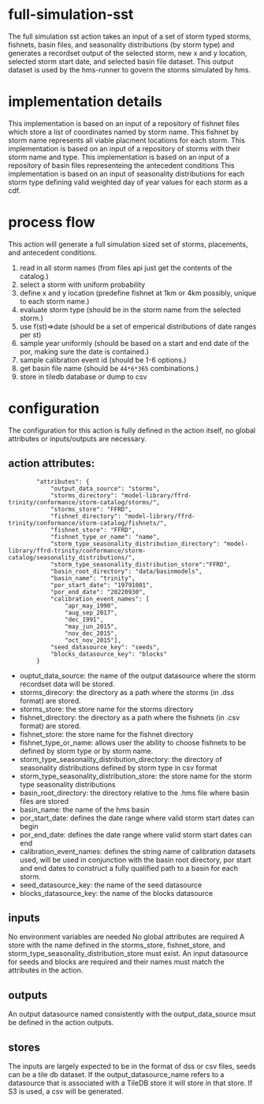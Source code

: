 # full-simulation-sst
The full simulation sst action takes an input of a set of storm typed storms, fishnets, basin files, and seasonality distributions (by storm type) and generates a recordset output of the selected storm, new x and y location, selected storm start date, and selected basin file dataset.
This output dataset is used by the hms-runner to govern the storms simulated by hms.

# implementation details
This implementation is based on an input of a repository of fishnet files which store a list of coordinates named by storm name. This fishnet by storm name represents all viable placment locations for each storm. 
This implementation is based on an input of a repository of storms with their storm name and type.
This implementation is based on an input of a repository of basin files representeing the antecedent conditions
This implementation is based on an input of seasonality distributions for each storm type defining valid weighted day of year values for each storm as a cdf. 
# process flow
This action will generate a full simulation sized set of storms, placements, and antecedent conditions.

1. read in all storm names (from files api just get the contents of the catalog.)
2. select a storm with uniform probability
3. define x and y location (predefine fishnet at 1km or 4km possibly, unique to each storm name.)
4. evaluate storm type (should be in the storm name from the selected storm.)
5. use f(st)=>date (should be a set of emperical distributions of date ranges per st)
6. sample year uniformly (should be based on a start and end date of the por, making sure the date is contained.)
7. sample calibration event id (should be 1-6 options.)
8. get basin file name (should be `44*6*365` combinations.)
9. store in tiledb database or dump to csv

# configuration
The configuration for this action is fully defined in the action itself, no global attributes or inputs/outputs are necessary.
## action attributes:
```
		"attributes": {
			"output_data_source": "storms",
			"storms_directory": "model-library/ffrd-trinity/conformance/storm-catalog/storms/",
			"storms_store": "FFRD",
			"fishnet_directory": "model-library/ffrd-trinity/conformance/storm-catalog/fishnets/",
			"fishnet_store": "FFRD",
			"fishnet_type_or_name": "name",
			"storm_type_seasonality_distribution_directory": "model-library/ffrd-trinity/conformance/storm-catalog/seasonality_distributions/",
			"storm_type_seasonality_distribution_store":"FFRD",
			"basin_root_directory": "data/basinmodels",
			"basin_name": "trinity",
			"por_start_date": "19791001",
			"por_end_date": "20220930",
			"calibration_event_names": [
				"apr_may_1990", 
				"aug_sep_2017", 
				"dec_1991", 
				"may_jun_2015", 
				"nov_dec_2015", 
				"oct_nov_2015"],
			"seed_datasource_key": "seeds",
			"blocks_datasource_key": "blocks"
		}
```
-  ouptut_data_source: the name of the output datasource where the storm recordset data will be stored.
-  storms_direcory: the directory as a path where the storms (in .dss format) are stored.
-  storms_store: the store name for the storms directory
-  fishnet_directory: the directory as a path where the fishnets (in .csv format) are stored.
-  fishnet_store: the store name for the fishnet directory
-  fishnet_type_or_name: allows user the ability to choose fishnets to be defined by storm type or by storm name. 
-  storm_type_seasonality_distribution_directory: the directory of seasonality distributions defined by storm type in csv format
-  storm_type_seasonality_distribution_store: the store name for the storm type seasonality distributions
-  basin_root_directory: the directory relative to the .hms file where basin files are stored
-  basin_name: the name of the hms basin
-  por_start_date: defines the date range where valid storm start dates can begin
-  por_end_date: defines the date range where valid storm start dates can end
-  calibration_event_names: defines the string name of calibration datasets used, will be used in conjunction with the basin root directory, por start and end dates to construct a fully qualified path to a basin for each storm.
-  seed_datasource_key: the name of the seed datasource
-  blocks_datasource_key: the name of the blocks datasource

## inputs
No environment variables are needed
No global attributes are required
A store with the name defined in the storms_store, fishnet_store, and storm_type_seasonality_distribution_store must exist.
An input datasource for seeds and blocks are required and their names must match the attributes in the action.
## outputs
An output datasource named consistently with the output_data_source msut be defined in the action outputs. 

## stores
The inputs are largely expected to be in the format of dss or csv files, seeds can be a tile db dataset. If the output_datasource_name refers to a datasource that is associated with a TileDB store it will store in that store. If S3 is used, a csv will be generated.
